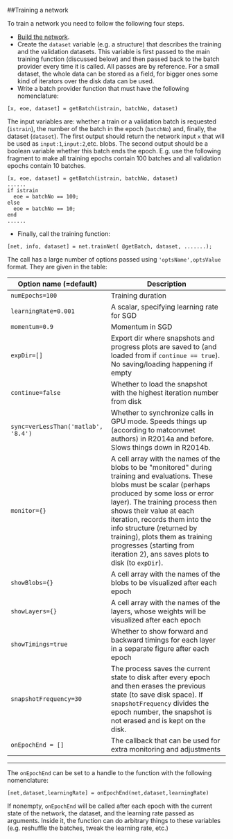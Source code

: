 ##Training a network

To train a network you need to follow the following four steps.

* [Build the network](network.md).
* Create the `dataset` variable (e.g. a structure) that describes the training and the validation datasets.
This variable is first passed to the main training function (discussed below) and then passed back to the batch provider every time
it is called. All passes are by reference. For a small dataset, the whole data can be stored as a field, for bigger ones
some kind of iterators over the disk data can be used.
* Write a batch provider function that must have the following nomenclature:
```
[x, eoe, dataset] = getBatch(istrain, batchNo, dataset)
```
The input variables are: whether a train or a validation batch is requested (`istrain`), the number of the batch in 
the epoch (`batchNo`) and, finally, the dataset (`dataset`). 
The first output should return the network input `x` that will be used as `input:1`,`input:2`,etc. blobs.
The second output should be a boolean variable whether this batch ends the epoch. E.g. use the following
fragment to make all training epochs contain 100 batches and all validation epochs contain 10 batches.
```
[x, eoe, dataset] = getBatch(istrain, batchNo, dataset)
......
if istrain
  eoe = batchNo == 100;
else
  eoe = batchNo == 10;
end
......
```

* Finally, call the training function:
```
[net, info, dataset] = net.trainNet( @getBatch, dataset, .......);
```
The call has a large number of options passed using `'optsName',optsValue` format.
They are given in the table:

 Option name (=default) | Description 
------------------------------| ----------- 
`numEpochs=100` | Training duration 
`learningRate=0.001` | A scalar, specifying learning rate for SGD 
`momentum=0.9` | Momentum in SGD
`expDir=[]` | Export dir where snapshots and progress plots are saved to (and loaded from if `continue == true`). No saving/loading happening if empty 
`continue=false` | Whether to load the snapshot with the highest iteration number from disk 
`sync=verLessThan('matlab', '8.4')` | Whether to synchronize calls in GPU mode. Speeds things up (according to matconvnet authors) in R2014a and before. Slows things down in R2014b.
`monitor={}` | A cell array with the names of the blobs to be "monitored" during training and evaluations. These blobs must be scalar (perhaps produced by some loss or error layer). The training process then shows their value at each iteration, records them into the info structure (returned by training), plots them as training progresses (starting from iteration 2), ans saves plots to disk (to `expDir`).
`showBlobs={}`| A cell array with the names of the blobs to be visualized after each epoch
`showLayers={}`| A cell array with the names of the layers, whose weights will be visualized after each epoch
`showTimings=true`| Whether to show forward and backward timings for each layer in a separate figure after each epoch
`snapshotFrequency=30`| The process saves the current state to disk after every epoch and then erases the previous state (to save disk space). If `snapshotFrequency` divides the epoch number, the snapshot is not erased and is kept on the disk.
`onEpochEnd = []`| The callback that can be used for extra monitoring and adjustments
---

The `onEpochEnd` can be set to a handle to the function with the following nomenclature:
```
[net,dataset,learningRate] = onEpochEnd(net,dataset,learningRate)
```
If nonempty, `onEpochEnd` will be called after each epoch with the current state of the network, the dataset,
and the learning rate passed as arguments.
Inside it, the function can do arbitrary things to these variables (e.g. reshuffle the batches, tweak the learning rate, etc.)


